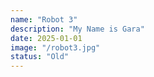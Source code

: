 ```yaml
---
name: "Robot 3"
description: "My Name is Gara"
date: 2025-01-01
image: "/robot3.jpg"
status: "Old"
---
```

